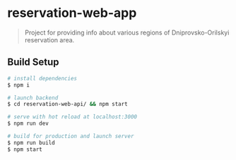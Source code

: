 # reservation-web-app

> Project for providing info about various regions of Dniprovsko-Orilskyi reservation area.

## Build Setup

``` bash
# install dependencies
$ npm i

# launch backend
$ cd reservation-web-api/ && npm start

# serve with hot reload at localhost:3000
$ npm run dev

# build for production and launch server
$ npm run build
$ npm start
```